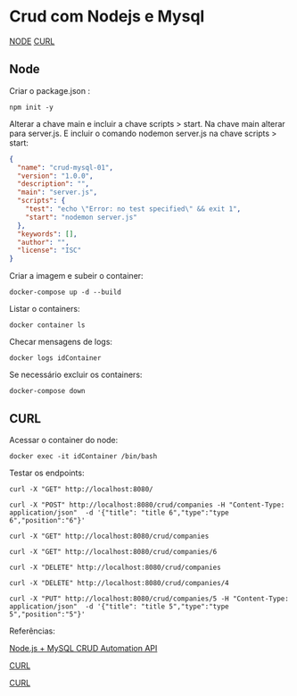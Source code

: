 # Crud com Nodejs e Mysql

[NODE](##node)
[CURL](##curl)


## Node

Criar o package.json :

```
npm init -y
```

Alterar a chave main e incluir a chave scripts > start.
Na chave main alterar para server.js.
E incluir o comando nodemon server.js na chave scripts > start:

``` json
{
  "name": "crud-mysql-01",
  "version": "1.0.0",
  "description": "",
  "main": "server.js",
  "scripts": {
    "test": "echo \"Error: no test specified\" && exit 1",
    "start": "nodemon server.js"
  },
  "keywords": [],
  "author": "",
  "license": "ISC"
}
```

Criar a imagem e subeir o container:

``` 
docker-compose up -d --build
```

Listar o containers:
```
docker container ls
```

Checar mensagens de logs:

```
docker logs idContainer
```


Se necessário excluir os containers:

```
docker-compose down
```


## CURL

Acessar o container do node:

```
docker exec -it idContainer /bin/bash
```

Testar os endpoints:

``` cli
curl -X "GET" http://localhost:8080/
```

``` cli
curl -X "POST" http://localhost:8080/crud/companies -H "Content-Type: application/json"  -d '{"title": "title 6","type":"type 6","position":"6"}'
```

``` cli
curl -X "GET" http://localhost:8080/crud/companies
```

``` cli
curl -X "GET" http://localhost:8080/crud/companies/6
```

``` cli
curl -X "DELETE" http://localhost:8080/crud/companies
```

``` cli
curl -X "DELETE" http://localhost:8080/crud/companies/4
```

``` cli
curl -X "PUT" http://localhost:8080/crud/companies/5 -H "Content-Type: application/json"  -d '{"title": "title 5","type":"type 5","position":"5"}'
```

Referências:

[Node.js + MySQL CRUD Automation API](https://medium.com/@bharatrawat986/node-js-mysql-crud-automation-api-78b3f69de839)

[CURL](https://phoenixnap.com/kb/curl-command)

[CURL](https://reqbin.com/curl)